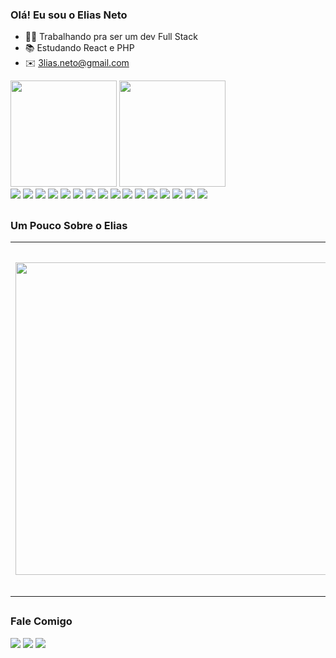 ### Olá! Eu sou o Elias Neto  
- 👨‍💻 Trabalhando pra ser um dev Full Stack
- 📚 Estudando React e PHP
- ✉️ 3lias.neto@gmail.com


<div>
<img height="170em" src="https://github-readme-stats.vercel.app/api?username=3ldarky&show_icons=true&theme=dark" />
<img height="170em" src="https://github-readme-stats.vercel.app/api/top-langs/?username=3ldarky&layout=compact&theme=dark" />
</div>


<div>
<img  src="https://img.shields.io/badge/HTML5-E34F26?style=for-the-badge&logo=html5&logoColor=white" />
<img  src="https://img.shields.io/badge/CSS3-1572B6?style=for-the-badge&logo=css3&logoColor=white" />
<img  src="https://img.shields.io/badge/JavaScript-F7DF1E?style=for-the-badge&logo=javascript&logoColor=black" />
<img  src="https://img.shields.io/badge/Java-ED8B00?style=for-the-badge&logo=java&logoColor=white" />
<img  src="https://img.shields.io/badge/PHP-777BB4?style=for-the-badge&logo=php&logoColor=white" />
<img  src="https://img.shields.io/badge/React-20232A?style=for-the-badge&logo=react&logoColor=61DAFB" />
<img  src="https://img.shields.io/badge/MySQL-00000F?style=for-the-badge&logo=mysql&logoColor=white" />
<img  src="https://img.shields.io/badge/Canva-%2300C4CC.svg?&style=for-the-badge&logo=Canva&logoColor=white" />
<img  src="https://img.shields.io/badge/Figma-F24E1E?style=for-the-badge&logo=figma&logoColor=white" />
<img  src="https://img.shields.io/badge/Krita-203759?style=for-the-badge&logo=krita&logoColor=EEF37B" />
<img  src="https://img.shields.io/badge/Adobe%20Photoshop-31A8FF?style=for-the-badge&logo=Adobe%20Photoshop&logoColor=black" />
<img  src="https://img.shields.io/badge/freecodecamp-27273D?style=for-the-badge&logo=freecodecamp&logoColor=white" />
<img  src="https://img.shields.io/badge/Udemy-EC5252?style=for-the-badge&logo=Udemy&logoColor=white" />
<img  src="https://img.shields.io/badge/Codecademy-FFF0E5?style=for-the-badge&logo=codecademy&logoColor=303347" />
<img  src="https://img.shields.io/badge/Visual_Studio_Code-0078D4?style=for-the-badge&logo=visual%20studio%20code&logoColor=white" />
<img  src="https://img.shields.io/badge/Eclipse-2C2255?style=for-the-badge&logo=eclipse&logoColor=white" />
</div>

## 

### **Um Pouco Sobre o Elias**
<div>


<table>
<tr>
  <td><img width=500px src="https://avatars.githubusercontent.com/u/87040427?v=4https://avatars.githubusercontent.com/u/87040427?v=4"/></td>
  <td>Um garoto de 18 anos que está trabalhando para ser o melhor dev full stack , atualmente estudando com o front-end e UX design, o que mais faz enquanto não mexe com nada disso e jogar jogos (FPS, Moba e RPG), gosta de assistir animes, series e filmes além de amar praticamente qualquer tipo música.</td>
</table>
</div>

##

### **Fale Comigo**
<div>
 <a href="mailto:3lias.neto@gmail.com"> <img  src="https://img.shields.io/badge/Gmail-D14836?style=for-the-badge&logo=gmail&logoColor=white" /></a>
 <a href="https://www.linkedin.com/in/elias-neto-65aa96216/"> <img src="https://img.shields.io/badge/LinkedIn-0077B5?style=for-the-badge&logo=linkedin&logoColor=white" /></a>
 <a href="https://twitter.com/3liasNeto"> <img src="https://img.shields.io/badge/Twitter-1DA1F2?style=for-the-badge&logo=twitter&logoColor=white" /></a>
 </div>
